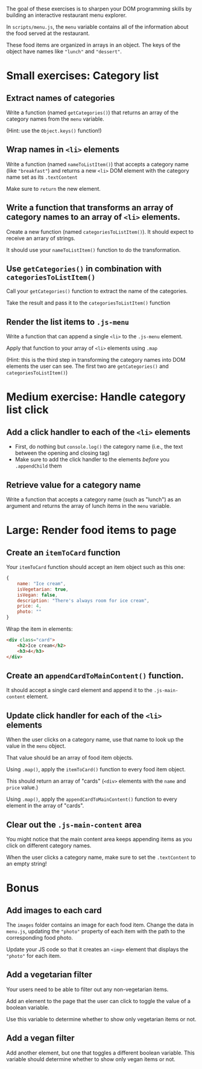 
The goal of these exercises is to sharpen your DOM programming skills by building an interactive restaurant menu explorer.

In `scripts/menu.js`, the `menu` variable contains all of the information about the food served at the restaurant.

These food items are organized in arrays in an object. The keys of the object have names like `"lunch"` and `"dessert"`.

# Small exercises: Category list

## Extract names of categories

Write a function (named `getCategories()`) that returns an array of the category names from the `menu` variable.

(Hint: use the `Object.keys()` function!)

## Wrap names in `<li>` elements

Write a function (named `nameToListItem()`) that accepts a category name (like `"breakfast"`) and returns a new `<li>` DOM element with the category name set as its `.textContent`

Make sure to `return` the new element.

## Write a function that transforms an array of category names to an array of `<li>` elements.

Create a new function (named `categoriesToListItem()`). It should expect to receive an arrary of strings.

It should use your `nameToListItem()` function to do the transformation.


## Use `getCategories()` in combination with `categoriesToListItem()`

Call your `getCategories()` function to extract the name of the categories.

Take the result and pass it to the `categoriesToListItem()` function

## Render the list items to `.js-menu`

Write a function that can append a single `<li>` to the `.js-menu` element.

Apply that function to your array of `<li>` elements using `.map`

(Hint: this is the third step in transforming the category names into DOM elements the user can see. The first two are `getCategories()` and `categoriesToListItem()`)

# Medium exercise: Handle category list click

## Add a click handler to each of the `<li>` elements

- First, do nothing but `console.log()` the category name (i.e., the text between the opening and closing tag)
- Make sure to add the click handler to the elements *before* you `.appendChild` them

## Retrieve value for a category name

Write a function that accepts a category name (such as "lunch") as an argument and returns the array of lunch items in the `menu` variable.

# Large: Render food items to page

## Create an `itemToCard` function

Your `itemToCard` function should accept an item object such as this one:

```js
{
    name: "Ice cream",
    isVegetarian: true,
    isVegan: false,
    description: "There's always room for ice cream",
    price: 4,
    photo: ""
}
```

Wrap the item in elements:

```html
<div class="card">
    <h2>Ice cream</h2>
    <h3>4</h3>
</div>
```

## Create an `appendCardToMainContent()` function.

It should accept a single card element and append it to the `.js-main-content` element.

## Update click handler for each of the `<li>` elements

When the user clicks on a category name, use that name to look up the value in the `menu` object.

That value should be an array of food item objects.

Using `.map()`, apply the `itemToCard()` function to every food item object.

This should return an array of "cards" (`<div>` elements with the `name` and `price` value.)

Using `.map()`, apply the `appendCardToMainContent()` function to every element in the array of "cards".

## Clear out the `.js-main-content` area

You might notice that the main content area keeps appending items as you click on different category names.

When the user clicks a category name, make sure to set the `.textContent` to an empty string!

# Bonus

## Add images to each card

The `images` folder contains an image for each food item. Change the data in `menu.js`, updating the `"photo"` property of each item with the path to the corresponding food photo.

Update your JS code so that it creates an `<img>` element that displays the `"photo"` for each item.

## Add a vegetarian filter

Your users need to be able to filter out any non-vegetarian items.

Add an element to the page that the user can click to toggle the value of a boolean variable.

Use this variable to determine whether to show only vegetarian items or not.

## Add a vegan filter

Add another element, but one that toggles a different boolean variable. This variable should determine whether to show only vegan items or not. 